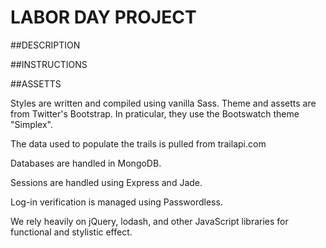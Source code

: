 # LABOR DAY PROJECT

##DESCRIPTION

##INSTRUCTIONS

##ASSETTS

Styles are written and compiled using vanilla Sass. Theme and assetts are from Twitter's Bootstrap. In praticular, they use the Bootswatch theme "Simplex".

The data used to populate the trails is pulled from trailapi.com

Databases are handled in MongoDB.

Sessions are handled using Express and Jade.

Log-in verification is managed using Passwordless.

We rely heavily on jQuery, lodash, and other JavaScript libraries for functional and stylistic effect.